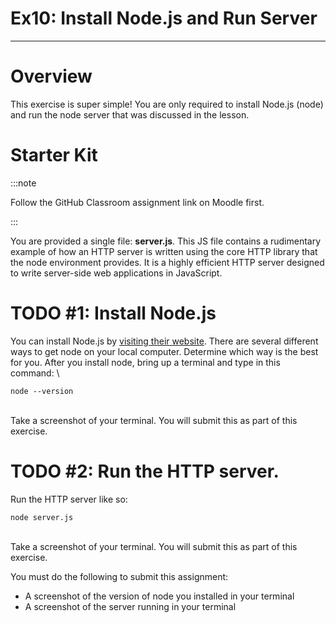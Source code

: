 # Ex10: Install Node.js and Run Server


---


# Overview

This exercise is super simple! You are only required to install Node.js (node) and run the node server that was discussed in the lesson. 


# Starter Kit

:::note

Follow the GitHub Classroom assignment link on Moodle first.

:::

You are provided a single file: **server.js**. This JS file contains a rudimentary example of how an HTTP server is written using the core HTTP library that the node environment provides. It is a highly efficient HTTP server designed to write server-side web applications in JavaScript.


# TODO #1: Install Node.js

You can install Node.js by [visiting their website](https://nodejs.org/en/download/). There are several different ways to get node on your local computer. Determine which way is the best for you. After you install node, bring up a terminal and type in this command: \



```
node --version
```


 \
Take a screenshot of your terminal. You will submit this as part of this exercise.


# TODO #2: Run the HTTP server.

Run the HTTP server like so:


```
node server.js
```


 \
Take a screenshot of your terminal. You will submit this as part of this exercise.


You must do the following to submit this assignment:



* A screenshot of the version of node you installed in your terminal
* A screenshot of the server running in your terminal